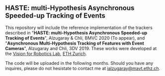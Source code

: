 ## HASTE: multi-Hypothesis Asynchronous Speeded-up Tracking of Events
This repository will include the reference implementation of the trackers described in "**HASTE: multi-Hypothesis Asynchronous Speeded-up Tracking of Events**", Alzugaray & Chli, BMVC 2020 (To appear), and "**Asynchronous Multi-Hypothesis Tracking of Features with Event Cameras**", Alzugaray and Chli, 3DV 2019.  These works were developed at the [Vision for Robotics Lab](http://v4rl.ethz.ch/), [ETH Zurich](http://ethz.ch/). 

The code will be uploaded in the following months. Should you have any inquires, please do not hesistate to contact me at ialzugaray@mavt.ethz.ch.
